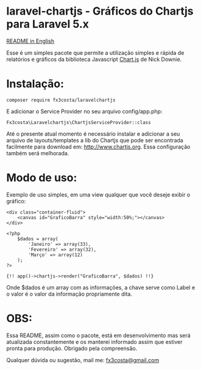 # laravel-chartjs - Gráficos do Chartjs para Laravel 5.x

[README in English](https://github.com/fxcosta/laravel-chartjs/blob/master/README_en.md)

Esse é um simples pacote que permite a utilização simples e rápida de relatórios e gráficos da biblioteca 
Javascript [Chart.js](http://www.chartjs.org/) de Nick Downie.


# Instalação:
```
composer require fx3costa/laravelchartjs
```

E adicionar o Service Provider no seu arquivo config/app.php:
```
Fx3costa\Laravelchartjs\ChartjsServiceProvider::class
```

Até o presente atual momento é necessário instalar e adicionar a seu arquivo de layouts/templates a lib do Chartjs que pode ser encontrada facilmente para download em: http://www.chartjs.org. Essa configuração também será melhorada.

# Modo de uso:
Exemplo de uso simples, em uma view qualquer que você deseje exibir o gráfico:
```
<div class="container-fluid">
    <canvas id="GraficoBarra" style="width:50%;"></canvas>
</div>

<?php
    $dados = array(
        'Janeiro' => array(33),
        'Fevereiro' => array(32),
        'Março' => array(12)
    );
?>

{!! app()->chartjs->render("GraficoBarra", $dados) !!}
```
Onde $dados é um array com as informações, a chave serve como Label e o valor é o valor da informação propriamente dita.

# OBS:
Essa README, assim como o pacote, está em desenvolvimento mas será atualizada constantemente e os manterei informado assim que
estiver pronta para produção. Obrigado pela compreensão.

Qualquer dúvida ou sugestão, mail me:
fx3costa@gmail.com
